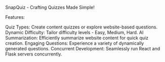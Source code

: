 SnapQuiz - Crafting Quizzes Made Simple!

Features:

Quiz Types: Create content quizzes or explore website-based questions.
Dynamic Difficulty: Tailor difficulty levels - Easy, Medium, Hard.
AI Summarization: Efficiently summarize website content for quick quiz creation.
Engaging Questions: Experience a variety of dynamically generated questions.
Concurrent Development: Seamlessly run React and Flask servers concurrently.

